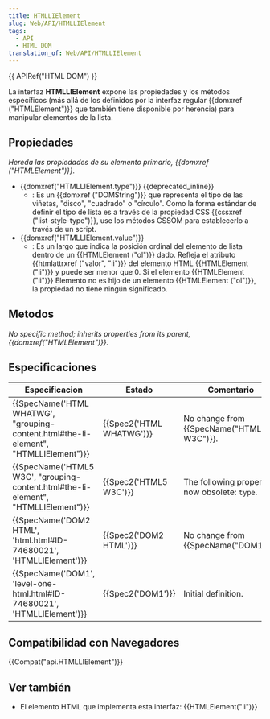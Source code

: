 ```yaml
---
title: HTMLLIElement
slug: Web/API/HTMLLIElement
tags:
  - API
  - HTML DOM
translation_of: Web/API/HTMLLIElement
---
```

{{ APIRef("HTML DOM") }}

La interfaz **HTMLLIElement** expone las propiedades y los métodos específicos (más allá de los definidos por la interfaz regular {{domxref ("HTMLElement")}} que también tiene disponible por herencia) para manipular elementos de la lista.

## Propiedades

_Hereda las propiedades de su elemento primario, {{domxref ("HTMLElement")}}._

- {{domxref("HTMLLIElement.type")}} {{deprecated_inline}}
  - : Es un {{domxref ("DOMString")}} que representa el tipo de las viñetas, "disco", "cuadrado" o "círculo". Como la forma estándar de definir el tipo de lista es a través de la propiedad CSS {{cssxref ("list-style-type")}}, use los métodos CSSOM para establecerlo a través de un script.
- {{domxref("HTMLLIElement.value")}}
  - : Es un largo que indica la posición ordinal del elemento de lista dentro de un {{HTMLElement ("ol")}} dado. Refleja el atributo {{htmlattrxref ("valor", "li")}} del elemento HTML {{HTMLElement ("li")}} y puede ser menor que 0. Si el elemento {{HTMLElement ("li")}} Elemento no es hijo de un elemento {{HTMLElement ("ol")}}, la propiedad no tiene ningún significado.

## Metodos

_No specific method; inherits properties from its parent, {{domxref("HTMLElement")}}._

## Especificaciones

| Especificacion                                                                                                   | Estado                           | Comentario                                       |
| ---------------------------------------------------------------------------------------------------------------- | -------------------------------- | ------------------------------------------------ |
| {{SpecName('HTML WHATWG', "grouping-content.html#the-li-element", "HTMLLIElement")}} | {{Spec2('HTML WHATWG')}} | No change from {{SpecName("HTML5 W3C")}}. |
| {{SpecName('HTML5 W3C', "grouping-content.html#the-li-element", "HTMLLIElement")}}     | {{Spec2('HTML5 W3C')}}     | The following property is now obsolete: `type`.  |
| {{SpecName('DOM2 HTML', 'html.html#ID-74680021', 'HTMLLIElement')}}                         | {{Spec2('DOM2 HTML')}}     | No change from {{SpecName("DOM1")}}.     |
| {{SpecName('DOM1', 'level-one-html.html#ID-74680021', 'HTMLLIElement')}}                 | {{Spec2('DOM1')}}         | Initial definition.                              |

## Compatibilidad con Navegadores

{{Compat("api.HTMLLIElement")}}

## Ver también

- El elemento HTML que implementa esta interfaz: {{HTMLElement("li")}}
